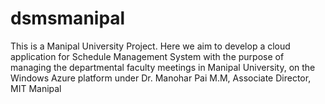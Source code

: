 dsmsmanipal
===========
This is a Manipal University Project. 
Here we aim to develop a cloud application for Schedule Management System with the purpose of managing the departmental faculty meetings in Manipal University, on the Windows Azure platform under Dr. Manohar Pai M.M, Associate Director, MIT Manipal 
